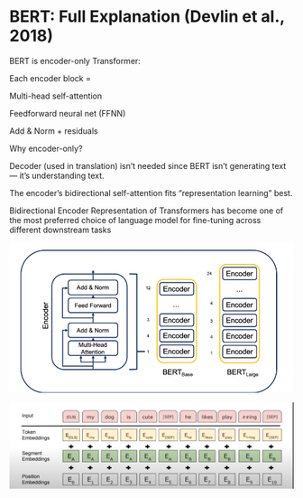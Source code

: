 # BERT: Full Explanation (Devlin et al., 2018)

BERT is encoder-only Transformer:

Each encoder block =

Multi-head self-attention

Feedforward neural net (FFNN)

Add & Norm + residuals

Why encoder-only?

Decoder (used in translation) isn’t needed since BERT isn’t generating text — it’s understanding text.

The encoder’s bidirectional self-attention fits “representation learning” best.

Bidirectional Encoder Representation of Transformers has become one of the most preferred choice of language model for fine-tuning across different downstream tasks

![alt text](image-4.png)

![alt text](image-5.png)
